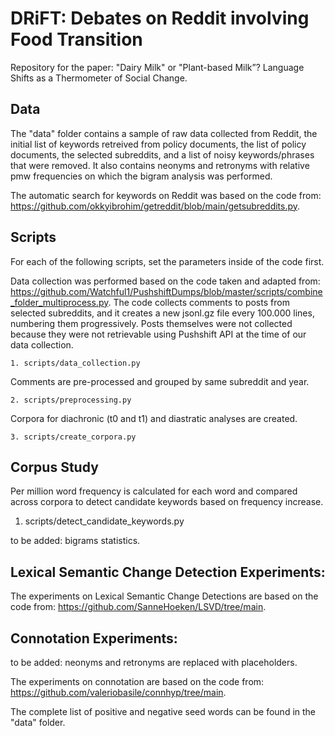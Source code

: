 # DRiFT: Debates on Reddit involving Food Transition

Repository for the paper: "Dairy Milk" or "Plant-based Milk”? Language Shifts as a Thermometer of Social Change.

## Data

The "data" folder contains a sample of raw data collected from Reddit, the initial list of keywords retreived from policy documents, the list of policy documents, the selected subreddits, and a list of noisy keywords/phrases that were removed. It also contains neonyms and retronyms with relative pmw frequencies on which the bigram analysis was performed.

The automatic search for keywords on Reddit was based on the code from: https://github.com/okkyibrohim/getreddit/blob/main/getsubreddits.py.

## Scripts

For each of the following scripts, set the parameters inside of the code first. 

Data collection was performed based on the code taken and adapted from: https://github.com/Watchful1/PushshiftDumps/blob/master/scripts/combine_folder_multiprocess.py.
The code collects comments to posts from selected subreddits, and it creates a new jsonl.gz file every 100.000 lines, numbering them progressively. Posts themselves were not collected because they were not retrievable using Pushshift API at the time of our data collection.

```
1. scripts/data_collection.py
```

Comments are pre-processed and grouped by same subreddit and year. 

```
2. scripts/preprocessing.py
```

Corpora for diachronic (t0 and t1) and diastratic analyses are created.

```
3. scripts/create_corpora.py
```

## Corpus Study

Per million word frequency is calculated for each word and compared across corpora to detect candidate keywords based on frequency increase.

1. scripts/detect_candidate_keywords.py

to be added: bigrams statistics.

## Lexical Semantic Change Detection Experiments:

The experiments on Lexical Semantic Change Detections are based on the code from: https://github.com/SanneHoeken/LSVD/tree/main.

## Connotation Experiments:

to be added: neonyms and retronyms are replaced with placeholders.

The experiments on connotation are based on the code from: https://github.com/valeriobasile/connhyp/tree/main.

The complete list of positive and negative seed words can be found in the "data" folder.
